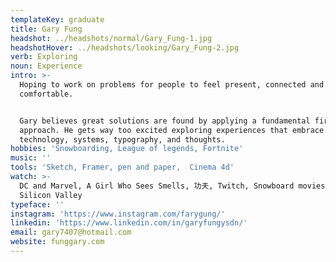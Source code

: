 ```yaml
---
templateKey: graduate
title: Gary Fung
headshot: ../headshots/normal/Gary_Fung-1.jpg
headshotHover: ../headshots/looking/Gary_Fung-2.jpg
verb: Exploring
noun: Experience
intro: >-
  Hoping to work on problems for people to feel present, connected and
  comfortable. 


  Gary believes great solutions are found by applying a fundamental first
  approach. He gets way too excited exploring experiences that embrace
  technology, systems, typography, and thoughts.
hobbies: 'Snowboarding, League of legends, Fortnite'
music: ''
tools: 'Sketch, Framer, pen and paper,  Cinema 4d'
watch: >-
  DC and Marvel, A Girl Who Sees Smells, 功夫, Twitch, Snowboard movies and
  Silicon Valley
typeface: ''
instagram: 'https://www.instagram.com/farygung/'
linkedin: 'https://www.linkedin.com/in/garyfungysdn/'
email: gary7407@hotmail.com
website: funggary.com
---
```


